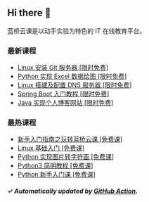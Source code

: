 ## Hi there 👋

蓝桥云课是以动手实验为特色的 IT 在线教育平台。

### 最新课程

<!-- LATEST:START -->
- [Linux 安装 Git 服务器 [限时免费]](https://www.lanqiao.cn/courses/616/)
- [Python 实现 Excel 数据绘图 [限时免费]](https://www.lanqiao.cn/courses/791/)
- [Linux 搭建及配置 DNS 服务器 [限时免费]](https://www.lanqiao.cn/courses/601/)
- [Spring Boot 入门教程 [限时免费]](https://www.lanqiao.cn/courses/1152/)
- [Java 实现个人博客网站 [限时免费]](https://www.lanqiao.cn/courses/930/)
<!-- LATEST:END -->

### 最热课程

<!-- HOTEST:START -->
- [新手入门指南之玩转蓝桥云课 [免费课]](https://www.lanqiao.cn/courses/63/)
- [Linux 基础入门 [免费课]](https://www.lanqiao.cn/courses/1/)
- [Python 实现图片转字符画 [免费课]](https://www.lanqiao.cn/courses/370/)
- [Python3 简明教程 [免费课]](https://www.lanqiao.cn/courses/596/)
- [Python 新手入门课 [免费课]](https://www.lanqiao.cn/courses/1330/)
<!-- HOTEST:END -->

##### ✓ Automatically updated by [GitHub Action](https://github.com/lanqiao-courses/.github/actions/workflows/update.yml).
